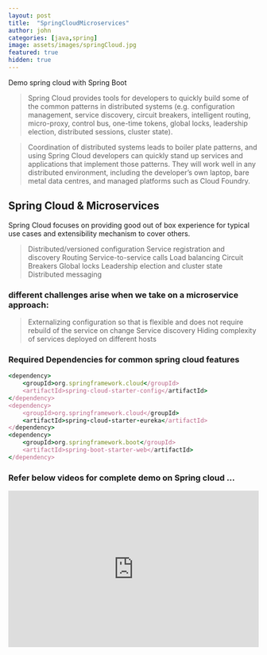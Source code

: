 ```yaml
---
layout: post
title:  "SpringCloudMicroservices"
author: john
categories: [java,spring]
image: assets/images/springCloud.jpg
featured: true
hidden: true
---
```

Demo spring cloud with Spring Boot

> Spring Cloud provides tools for developers to quickly build some of the common patterns in distributed systems (e.g. configuration management, service discovery, circuit breakers, intelligent routing, micro-proxy, control bus, one-time tokens, global locks, leadership election, distributed sessions, cluster state). 

> Coordination of distributed systems leads to boiler plate patterns, and using Spring Cloud developers can quickly stand up services and applications that implement those patterns. They will work well in any distributed environment, including the developer’s own laptop, bare metal data centres, and managed platforms such as Cloud Foundry.

## Spring Cloud & Microservices

Spring Cloud focuses on providing good out of box experience for typical use cases and extensibility mechanism to cover others.

> Distributed/versioned configuration
> Service registration and discovery
> Routing
> Service-to-service calls
> Load balancing
> Circuit Breakers
> Global locks
> Leadership election and cluster state
> Distributed messaging

### different challenges arise when we take on a microservice approach:

> Externalizing configuration so that is flexible and does not require rebuild of the service on change
> Service discovery
> Hiding complexity of services deployed on different hosts

### Required Dependencies for common spring cloud features 

```ruby
<dependency>
    <groupId>org.springframework.cloud</groupId>
    <artifactId>spring-cloud-starter-config</artifactId>
</dependency>
<dependency>
    <groupId>org.springframework.cloud</groupId>
    <artifactId>spring-cloud-starter-eureka</artifactId>
</dependency>
<dependency>
    <groupId>org.springframework.boot</groupId>
    <artifactId>spring-boot-starter-web</artifactId>
</dependency>
```

### Refer below videos for complete demo on Spring cloud ...


<p><iframe width="100%" height="315" src="https://www.youtube.com/embed/TBM2NQlahTw" frameborder="0" allow="accelerometer; autoplay; encrypted-media; gyroscope; picture-in-picture" allowfullscreen></iframe></p>

